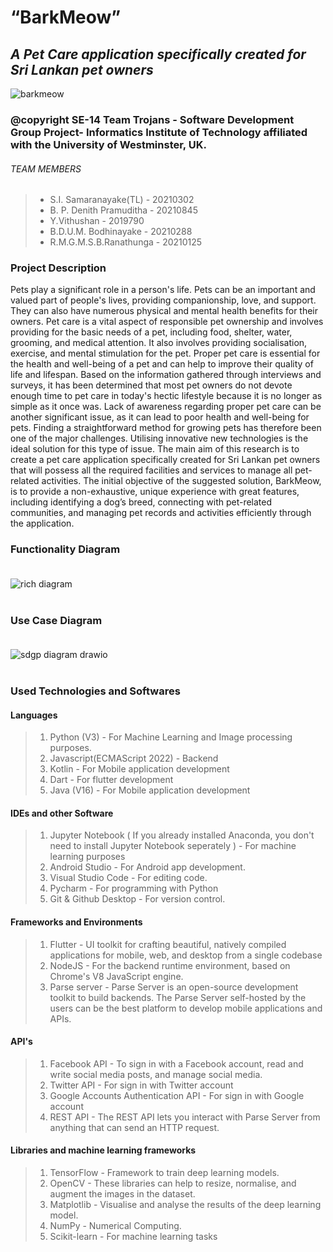 # **“BarkMeow”**
## *A Pet Care application specifically created for Sri Lankan pet owners*<br>
![barkmeow](https://user-images.githubusercontent.com/95087710/218262011-93adbdf9-1bbb-4573-a4bb-18da11f7a3bf.png)


### @copyright SE-14 Team Trojans - Software Development Group Project- Informatics Institute of Technology affiliated with the University of Westminster, UK.

###### TEAM MEMBERS

>+ S.I. Samaranayake(TL)       - 20210302 <br>
>+ B. P. Denith Pramuditha     - 20210845 <br>
>+ Y.Vithushan                 - 2019790  <br>
>+ B.D.U.M. Bodhinayake        - 20210288 <br>
>+ R.M.G.M.S.B.Ranathunga      - 20210125 <br>

### Project Description

Pets play a significant role in a person's life. Pets can be an important and valued part of people's lives, providing companionship, love, and support. They can also have numerous physical and mental health benefits for their owners. Pet care is a vital aspect of responsible pet ownership and involves providing for the basic needs of a pet, including food, shelter, water, grooming, and medical attention. It also involves providing socialisation, exercise, and mental stimulation for the pet. Proper pet care is essential for the health and well-being of a pet and can help to improve their quality of life and lifespan. Based on the information gathered through interviews and surveys, it has been determined that most pet owners do not devote enough time to pet care in today's hectic  lifestyle because it is no longer as simple as it once was. Lack of awareness regarding proper pet care can be another significant issue, as it can lead to poor health and well-being for pets. Finding a straightforward method for growing pets has therefore been one of the major challenges. Utilising innovative new technologies is the ideal solution for this type of issue. The main aim of this research is to create a pet care application specifically created for Sri Lankan pet owners that will possess all the required facilities and services to manage all pet-related activities. The initial objective of the suggested solution, BarkMeow, is to provide a non-exhaustive, unique experience with great features, including identifying a dog’s breed, connecting with pet-related communities, and managing pet records and activities efficiently through the application. <br>

### Functionality Diagram <br><br>

![rich diagram](https://user-images.githubusercontent.com/95087710/216807892-584b6eb5-6986-496c-adf0-47cd6e19ff0a.png) <br> <br>

### Use Case Diagram <br><br>

![sdgp diagram drawio](https://user-images.githubusercontent.com/95087710/216822084-1d729689-ff29-4a4e-bd60-aecafc7458b2.png) <br> <br>


### Used Technologies and Softwares

#### Languages<br>

> 1. Python (V3) - For Machine Learning and Image processing purposes.
> 2. Javascript(ECMAScript 2022) - Backend
> 3. Kotlin - For Mobile application development
> 4. Dart - For flutter development
> 5. Java (V16) - For Mobile application development

#### IDEs and other Software <br>

> 1. Jupyter Notebook ( If you already installed Anaconda, you don't need to install Jupyter Notebook seperately ) - For machine learning purposes
> 2. Android Studio - For Android app development.
> 3. Visual Studio Code - For editing code.
> 4. Pycharm - For programming with Python 
> 5. Git & Github Desktop - For version control.

#### Frameworks and Environments 

> 1. Flutter - UI toolkit for crafting beautiful, natively compiled applications for mobile, web, and desktop from a single codebase
> 2. NodeJS - For the backend runtime environment, based on Chrome's V8 JavaScript engine.
> 3. Parse server - Parse Server is an open-source development toolkit to build backends. The Parse Server self-hosted by the users can be the best platform to develop mobile applications and APIs.

#### API's

> 1. Facebook API - To sign in with a Facebook account, read and write social media posts, and manage social media.
> 2. Twitter API - For sign in with Twitter account
> 3. Google Accounts Authentication API - For sign in with Google account
> 4. REST API - The REST API lets you interact with Parse Server from anything that can send an HTTP request.

#### Libraries and machine learning frameworks

> 1. TensorFlow - Framework to train deep learning models.
> 2. OpenCV - These libraries can help to resize, normalise, and augment the images in the dataset.
> 3. Matplotlib - Visualise and analyse the results of the deep learning model.
> 4. NumPy - Numerical Computing.
> 5. Scikit-learn - For machine learning tasks





